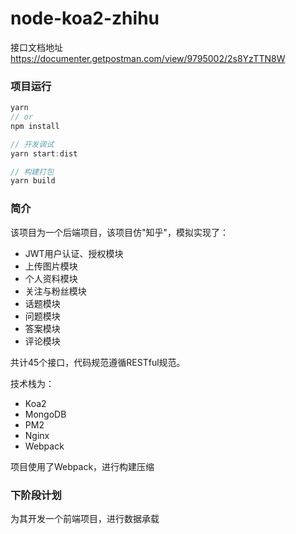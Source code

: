 # node-koa2-zhihu

接口文档地址
https://documenter.getpostman.com/view/9795002/2s8YzTTN8W

### 项目运行
``` js
yarn
// or
npm install

// 开发调试
yarn start:dist

// 构建打包
yarn build
```

### 简介
该项目为一个后端项目，该项目仿"知乎"，模拟实现了：
- JWT用户认证、授权模块
- 上传图片模块
- 个人资料模块
- 关注与粉丝模块
- 话题模块
- 问题模块
- 答案模块
- 评论模块

共计45个接口，代码规范遵循RESTful规范。

技术栈为：
- Koa2
- MongoDB
- PM2
- Nginx
- Webpack

项目使用了Webpack，进行构建压缩

### 下阶段计划
为其开发一个前端项目，进行数据承载